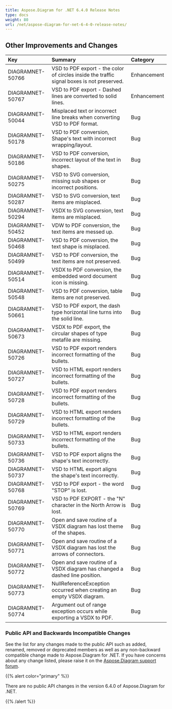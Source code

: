 ```yaml
---
title: Aspose.Diagram for .NET 6.4.0 Release Notes
type: docs
weight: 80
url: /net/aspose-diagram-for-net-6-4-0-release-notes/
---
```


## **Other Improvements and Changes**

|**Key** |**Summary** |**Category** |
| :- | :- | :- |
|DIAGRAMNET-50766 |VSD to PDF export - the color of circles inside the traffic signal boxes is not preserved. |Enhancement |
|DIAGRAMNET-50767 |VSD to PDF export - Dashed lines are converted to solid lines. |Enhancement |
|DIAGRAMNET-50044 |Misplaced text or incorrect line breaks when converting VSD to PDF format. |Bug |
|DIAGRAMNET-50178 |VSD to PDF conversion, Shape's text with incorrect wrapping/layout. |Bug |
|DIAGRAMNET-50186 |VSD to PDF conversion, incorrect layout of the text in shapes. |Bug |
|DIAGRAMNET-50275 |VSD to SVG conversion, missing sub shapes or incorrect positions. |Bug |
|DIAGRAMNET-50287 |VSD to SVG conversion, text items are misplaced. |Bug |
|DIAGRAMNET-50294 |VSDX to SVG conversion, text items are misplaced. |Bug |
|DIAGRAMNET-50452 |VDW to PDF conversion, the text items are messed up. |Bug |
|DIAGRAMNET-50468 |VSD to PDF conversion, the text shape is misplaced. |Bug |
|DIAGRAMNET-50499 |VSD to PDF conversion, the text items are not preserved. |Bug |
|DIAGRAMNET-50514 |VSDX to PDF conversion, the embedded word document icon is missing. |Bug |
|DIAGRAMNET-50548 |VSD to PDF conversion, table items are not preserved. |Bug |
|DIAGRAMNET-50661 |VSD to PDF export, the dash type horizontal line turns into the solid line. |Bug |
|DIAGRAMNET-50673 |VSDX to PDF export, the circular shapes of type metafile are missing. |Bug |
|DIAGRAMNET-50726 |VSD to PDF export renders incorrect formatting of the bullets. |Bug |
|DIAGRAMNET-50727 |VSD to HTML export renders incorrect formatting of the bullets. |Bug |
|DIAGRAMNET-50728 |VSD to PDF export renders incorrect formatting of the bullets. |Bug |
|DIAGRAMNET-50729 |VSD to HTML export renders incorrect formatting of the bullets. |Bug |
|DIAGRAMNET-50733 |VSD to HTML export renders incorrect formatting of the bullets. |Bug |
|DIAGRAMNET-50736 |VSD to PDF export aligns the shape's text incorrectly. |Bug |
|DIAGRAMNET-50737 |VSD to HTML export aligns the shape's text incorrectly. |Bug |
|DIAGRAMNET-50768 |VSD to PDF export - the word "STOP" is lost. |Bug |
|DIAGRAMNET-50769 |VSD to PDF EXPORT - the "N" character in the North Arrow is lost. |Bug |
|DIAGRAMNET-50770 |Open and save routine of a VSDX diagram has lost theme of the shapes. |Bug |
|DIAGRAMNET-50771 |Open and save routine of a VSDX diagram has lost the arrows of connectors. |Bug |
|DIAGRAMNET-50772 |Open and save routine of a VSDX diagram has changed a dashed line position. |Bug |
|DIAGRAMNET-50773 |NullReferenceException occurred when creating an empty VSDX diagram. |Bug |
|DIAGRAMNET-50774 |Argument out of range exception occurs while exporting a VSDX to PDF. |Bug |
### **Public API and Backwards Incompatible Changes**
See the list for any changes made to the public API such as added, renamed, removed or deprecated members as well as any non-backward compatible change made to Aspose.Diagram for .NET. If you have concerns about any change listed, please raise it on the [Aspose.Diagram support forum](http://www.aspose.com/community/forums/aspose.diagram-product-family/489/showforum.aspx).

{{% alert color="primary" %}} 

There are no public API changes in the version 6.4.0 of Aspose.Diagram for .NET.

{{% /alert %}}
